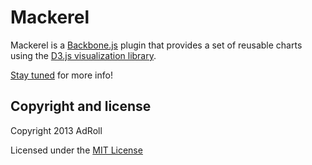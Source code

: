 # Mackerel

Mackerel is a [Backbone.js](http://backbonejs.org/) plugin that provides a set of reusable charts using the [D3.js visualization library](http://d3js.org/).

[Stay tuned](http://twitter.com/mackereljs) for more info!


## Copyright and license

Copyright 2013 AdRoll

Licensed under the [MIT License](LICENSE)
